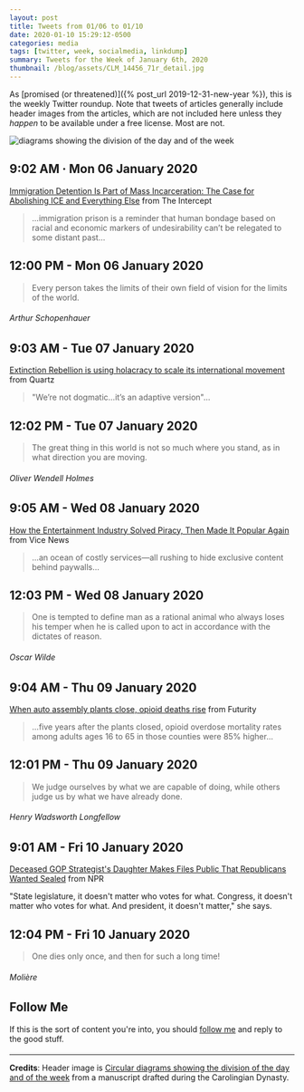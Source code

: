 ```yaml
---
layout: post
title: Tweets from 01/06 to 01/10
date: 2020-01-10 15:29:12-0500
categories: media
tags: [twitter, week, socialmedia, linkdump]
summary: Tweets for the Week of January 6th, 2020
thumbnail: /blog/assets/CLM_14456_71r_detail.jpg
---
```


As [promised (or threatened)]({% post_url 2019-12-31-new-year %}), this is the weekly Twitter roundup.  Note that tweets of articles generally include header images from the articles, which are not included here unless they *happen* to be available under a free license.  Most are not.

![diagrams showing the division of the day and of the week](/blog/assets/CLM_14456_71r_detail.jpg "diagrams showing the division of the day and of the week")

## 9:02 AM · Mon 06 January 2020

[<i class="fab fa-twitter-square"></i>](https://twitter.com/jcolag/status/1214185348843991040) [Immigration Detention Is Part of Mass Incarceration: The Case for Abolishing ICE and Everything Else](https://theintercept.com/2019/12/28/book-review-immigration-detention-history-policy/) from The Intercept

 > ...immigration prison is a reminder that human bondage based on racial and economic markers of undesirability can’t be relegated to some distant past...

## 12:00 PM - Mon 06 January 2020

[<i class="fab fa-twitter-square"></i>](https://twitter.com/jcolag/status/1214230148771393536)

 > Every person takes the limits of their own field of vision for the limits of the world.

###### Arthur Schopenhauer

## 9:03 AM - Tue 07 January 2020

[<i class="fab fa-twitter-square"></i>](https://twitter.com/jcolag/status/1214547988221243392) [Extinction Rebellion is using holacracy to scale its international movement](https://qz.com/work/1776861/extinction-rebellion-is-using-holacracy-to-scale-its-international-movement/) from Quartz

 > "We’re not dogmatic...it’s an adaptive version"... 

## 12:02 PM - Tue 07 January 2020

[<i class="fab fa-twitter-square"></i>](https://twitter.com/jcolag/status/1214593035188736000)

 > The great thing in this world is not so much where you stand, as in what direction you are moving.

###### Oliver Wendell Holmes

## 9:05 AM - Wed 08 January 2020

[<i class="fab fa-twitter-square"></i>](https://twitter.com/jcolag/status/1214910879579246593) [How the Entertainment Industry Solved Piracy, Then Made It Popular Again](https://www.vice.com/en_us/article/qjdpvp/how-the-entertainment-industry-solved-piracy-then-made-it-popular-again) from Vice News

 > ...an ocean of costly services—all rushing to hide exclusive content behind paywalls...

## 12:03 PM - Wed 08 January 2020

[<i class="fab fa-twitter-square"></i>](https://twitter.com/jcolag/status/1214955674896977921)

 > One is tempted to define man as a rational animal who always loses his temper when he is called upon to act in accordance with the dictates of reason.

###### Oscar Wilde

## 9:04 AM - Thu 09 January 2020

[<i class="fab fa-twitter-square"></i>](https://twitter.com/jcolag/status/1215273015769882626) [When auto assembly plants close, opioid deaths rise](https://www.futurity.org/opioid-deaths-automotive-assembly-plants-2244162/) from Futurity

 > ...five years after the plants closed, opioid overdose mortality rates among adults ages 16 to 65 in those counties were 85% higher...

## 12:01 PM - Thu 09 January 2020

[<i class="fab fa-twitter-square"></i>](https://twitter.com/jcolag/status/1215317559161036802)

 > We judge ourselves by what we are capable of doing, while others judge us by what we have already done.

###### Henry Wadsworth Longfellow

## 9:01 AM - Fri 10 January 2020

[<i class="fab fa-twitter-square"></i>](https://twitter.com/jcolag/status/1215634648669155328) [Deceased GOP Strategist's Daughter Makes Files Public That Republicans Wanted Sealed](https://www.npr.org/2020/01/05/785672201/deceased-gop-strategists-daughter-makes-files-public-that-republicans-wanted-sea) from NPR

"State legislature, it doesn't matter who votes for what. Congress, it doesn't matter who votes for what. And president, it doesn't matter," she says. 

## 12:04 PM - Fri 10 January 2020

[<i class="fab fa-twitter-square"></i>](https://twitter.com/jcolag/status/1215499508043472897)

 > One dies only once, and then for such a long time!

###### Molière

## Follow Me

If this is the sort of content you're into, you should [follow me](https://twitter.com/jcolag) and reply to the good stuff.

#### <i class="fab fa-twitter"></i>

* * *

**Credits**:  Header image is [Circular diagrams showing the division of the day and of the week](https://en.wikipedia.org/wiki/Week#/media/File:CLM_14456_71r_detail.jpg) from a manuscript drafted during the Carolingian Dynasty.

